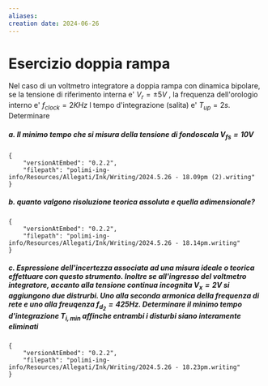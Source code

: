 ```yaml
---
aliases: 
creation date: 2024-06-26
---
```


# Esercizio doppia rampa
Nel caso di un voltmetro integratore a doppia rampa con dinamica bipolare, se la tensione di riferimento interna e' $V_{r} = \pm 5V$ , la frequenza dell'orologio interno e' $f_{clock} = 2 KHz$ l tempo d'integrazione (salita) e' $T_{up} = 2s$. Determinare
##### a. Il minimo tempo che si misura della tensione di fondoscala $V_{fs} = 10 V$
```handwritten-ink
{
	"versionAtEmbed": "0.2.2",
	"filepath": "polimi-ing-info/Resources/Allegati/Ink/Writing/2024.5.26 - 18.09pm (2).writing"
}
```

##### b. quanto valgono risoluzione teorica assoluta e quella adimensionale?

```handwritten-ink
{
	"versionAtEmbed": "0.2.2",
	"filepath": "polimi-ing-info/Resources/Allegati/Ink/Writing/2024.5.26 - 18.14pm.writing"
}
```


##### c. Espressione dell'incertezza associata ad una misura ideale o teorica effettuare con questo strumento. Inoltre se all'ingresso del voltmetro integratore, accanto alla tensione continua incognita $V_{x} = 2V$ si aggiungono due distrurbi. Uno alla seconda armonica della frequenza di rete e uno alla freuqenza $f_{d_{2}} = 425 Hz$. Determinare il minimo tempo d'integrazione $T_{i,min}$ affinche entrambi i disturbi siano interamente eliminati

```handwritten-ink
{
	"versionAtEmbed": "0.2.2",
	"filepath": "polimi-ing-info/Resources/Allegati/Ink/Writing/2024.5.26 - 18.23pm.writing"
}
```

